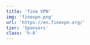 ```yaml
---
title: 'fine VPN'
img: 'finevpn.png'
url: 'https://en.finevpn.org/'
tier: 'Sponsors'
class: 'h-8'
---
```

